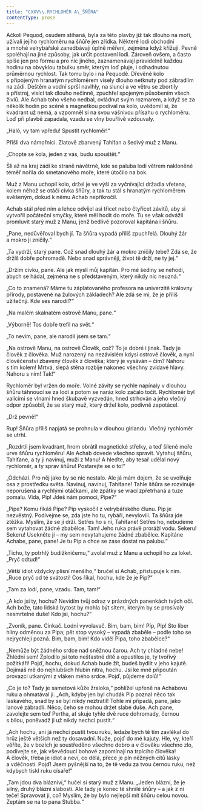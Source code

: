 ```yaml
---
title: "CXXV\\.RYCHLOMĚR A\_ŠŇŮRA"
contentType: prose
---
```


  

Ačkoli Pequod, osudem stíhaná, byla za této plavby již tak dlouho na moři, užívali jejího rychloměru na šňůře jen zřídka. Některé lodi obchodní a mnohé velrybářské zanedbávají úplně měření, zejména když křižují. Pevně spoléhají na jiné způsoby, jak určit postavení lodi. Zároveň ovšem, a často spíše jen pro formu a pro nic jiného, zaznamenávají pravidelně každou hodinu na obvyklou tabulku směr, kterým loď pluje, i odhadnutou průměrnou rychlost. Tak tomu bylo i na Pequodě. Dřevěné kolo s připojeným hranatým rychloměrem visely dlouho netknuty pod zábradlím na zádi. Deštěm a vodní sprší navlhly, na slunci a ve větru se zbortily a přístroj, visící tak dlouho nečinně, zpuchřel spojeným působením všech živlů. Ale Achab toho všeho nedbal, ovládnut svým rozmarem, a když se za několik hodin po scéně s magnetkou podíval na kolo, uvědomil si, že kvadrant už nemá, a vzpomněl si na svou vášnivou přísahu o rychloměru. Loď při plavbě zapadala, vzadu se vlny bouřlivě vzdouvaly.

„Haló, vy tam vpředu! Spustit rychloměr!“

Přišli dva námořníci. Zlatově zbarvený Tahiťan a šedivý muž z Manu.

„Chopte se kola, jeden z vás, budu spouštět.“

Šli až na kraj zádi ke straně návětrné, kde se paluba lodi větrem nakloněné téměř nořila do smetanového moře, které útočilo na bok.

Muž z Manu uchopil kolo, držel je ve výši za vyčnívající držadla vřetena, kolem něhož se otáčí cívka šňůry, a tak tu stál s hranatým rychloměrem svěšeným, dokud k němu Achab nepřikročil.

Achab stál před ním a lehce odvíjel asi třicet nebo čtyřicet závitů, aby si vytvořil počáteční smyčky, které měl hodit do moře. Tu se však odvážil promluvit starý muž z Manu, jenž bedlivě pozoroval kapitána i šňůru.

„Pane, nedůvěřoval bych jí. Ta šňůra vypadá příliš zpuchřelá. Dlouhý žár a mokro ji zničily.“

„Ta vydrží, starý pane. Což snad dlouhý žár a mokro zničily tebe? Zdá se, že držíš dobře pohromadě. Nebo snad správněji, život tě drží, ne ty jej.“

„Držím cívku, pane. Ale jak myslí můj kapitán. Pro mé šediny se nehodí, abych se hádal, zejména ne s představeným, který nikdy nic neuzná.“

„Co to znamená? Máme tu záplatovaného profesora na univerzitě královny přírody, postavené na žulových základech? Ale zdá se mi, že je příliš užitečný. Kde ses narodil?“

„Na malém skalnatém ostrově Manu, pane.“

„Výborně! Tos dobře trefil na svět.“

„To nevím, pane, ale narodil jsem se tam.“

„Na ostrově Manu, na ostrově Člověk, což? To je dobré i jinak. Tady je člověk z člověka. Muž narozený na nezávislém kdysi ostrově člověk, a nyní člověčenství zbavený člověk z člověka; který je vysáván – čím? Nahoru s tím kolem! Mrtvá, slepá stěna rozbije nakonec všechny zvídavé hlavy. Nahoru s ním! Tak!“

Rychloměr byl vržen do moře. Volné závity se rychle napínaly v dlouhou šňůru táhnoucí se za lodí a potom se naráz kolo začalo točit. Rychloměr byl valícími se vlnami hned škubavě vyzvedán, hned strhován a jeho vlečný odpor způsobil, že se starý muž, který držel kolo, podivně zapotácel.

„Drž pevně!“

Rup! Šňůra příliš napjatá se prohnula v dlouhou girlandu. Vlečný rychloměr se utrhl.

„Rozdrtil jsem kvadrant, hrom obrátil magnetické střelky, a teď šílené moře urve šňůru rychloměru! Ale Achab dovede všechno spravit. Vytahuj šňůru, Tahiťane, a ty ji navinuj, muži z Manu! A hleďte, aby tesař udělal nový rychloměr, a ty sprav šňůru! Postarejte se o to!“

„Odchází. Pro něj jako by se nic nestalo. Ale já mám dojem, že se uvolňuje osa z prostředku světa. Navinuj, navinuj, Tahiťane! Tahle šňůra se rozvinuje neporušená a rychlými otáčkami, ale zpátky se vrací zpřetrhaná a tuze pomalu. Vida, Pip! Jdeš nám pomoci, Pipe?“

„Pipe? Komu říkáš Pipe? Pip vyskočil z velrybářského člunu. Pip je nezvěstný. Podívejme se, zda jste ho tu, rybáři, nevylovili. Ta šňůra jde ztěžka. Myslím, že se jí drží. Setřes ho s ní, Tahiťane! Setřes ho, nebudeme sem vytahovat žádné zbabělce. Tam! Jeho ruka právě proráží vodu. Sekeru! Sekeru! Usekněte ji – my sem nevytahujeme žádné zbabělce. Kapitáne Achabe, pane, pane! Je tu Pip a chce se zase dostat na palubu.“

„Ticho, ty potrhlý budižkničemu,“ zvolal muž z Manu a uchopil ho za loket. „Pryč odtud!“

„Větší idiot vždycky plísní menšího,“ bručel si Achab, přistupuje k nim. „Ruce pryč od té svátosti! Cos říkal, hochu, kde že je Pip?“

„Tam za lodí, pane, vzadu. Tam, tam!“

„A kdo jsi ty, hochu? Nevidím tvůj odraz v prázdných panenkách tvých očí. Ach bože, tato lidská bytost by mohla být sítem, kterým by se prosívaly nesmrtelné duše! Kdo jsi, hochu?“

„Zvoník, pane. Cinkač. Lodní vyvolavač. Bim, bam, bim! Píp, Pip! Sto liber hlíny odměnou za Pipa; pět stop vysoký – vypadá zbaběle – podle toho se nejrychleji pozná. Bim, bam, bim! Kdo viděl Pipa, toho zbabělce?“

„Nemůže být žádného srdce nad sněžnou čarou. Ach ty chladné nebe! Zhlédni sem! Zplodilo jsi toto nešťastné dítě a opustilos je, ty tvořivý požitkáři! Pojď, hochu, dokud Achab bude žít, budeš bydlit v jeho kajutě. Dojímáš mě do nejhlubších hlubin nitra, hochu. Jsi ke mně připoután provazci utkanými z vláken mého srdce. Pojď, půjdeme dolů!“

„Co je to? Tady je sametová kůže žraloka,“ pohlížel upřeně na Achabovu ruku a ohmatával ji. „Ach, kdyby jen byl chudák Pip poznal něco tak laskavého, snad by se byl nikdy neztratil! Tohle mi připadá, pane, jako lanové zábradlí. Něco, čeho se mohou držet slabé duše. Ach pane, zavolejte sem teď Pertha, ať skuje tyhle dvě ruce dohromady, černou s bílou, poněvadž ji už nikdy nechci pustit.“

„Ach hochu, ani já nechci pustit tvou ruku, ledaže bych tě tím zavlékal do hrůz ještě větších než ty dosavadní. Nuže, pojď do mé kajuty. Hle, vy, kteří věříte, že v bozích je soustředěno všechno dobro a v člověku všechno zlo, podívejte se, jak vševědoucí bohové zapomínají na trpícího člověka! A člověk, třeba je idiot a neví, co dělá, přece je pln něžných citů lásky a vděčnosti. Pojď! Jsem pyšnější na to, že tě vedu za tvou černou ruku, než kdybych tiskl ruku císaře!“

„Tam jdou dva blázniví,“ hučel si starý muž z Manu. „Jeden blázní, že je silný, druhý blázní slabostí. Ale tady je konec té shnilé šňůry – a jak z ní teče! Spravovat ji, co? Myslím, že by bylo nejlepší mít šňůru celou novou. Zeptám se na to pana Stubba.“
